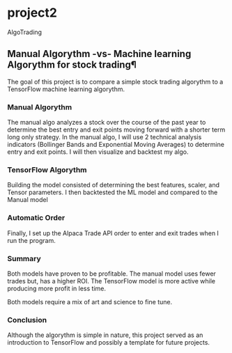 # project2
AlgoTrading

## Manual Algorythm -vs- Machine learning Algorythm for stock trading¶

The goal of this project is to compare a simple stock trading algorythm to a TensorFlow machine learning algorythm.

### Manual Algorythm 

The manual algo analyzes a stock over the course of the past year to determine the best entry and exit points moving forward with a shorter term long only strategy. In the manual algo, I will use 2 technical analysis indicators (Bollinger Bands and Exponential Moving Averages) to determine entry and exit points. I will then visualize and backtest my algo.

### TensorFlow Algorythm

Building the model consisted of determining the best features, scaler, and Tensor parameters. I then backtested the ML model and compared to the Manual model


### Automatic Order

Finally, I set up the Alpaca Trade API order to enter and exit trades when I run the program.


### Summary

Both models have proven to be profitable. The manual model uses fewer trades but, has a higher ROI.
The TensorFlow model is more active while producing more profit in less time. 

Both models require a mix of art and science to fine tune.

### Conclusion
Although the algorythm is simple in nature, this project served as an introduction to TensorFlow and possibly a template for future projects.
